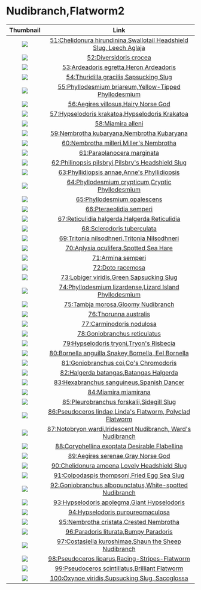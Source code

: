 # Nudibranch,Flatworm2

| Thumbnail | Link |
| :---: | :---: |
| ![](../../.gitbook/assets/small-chelidonura-hirundinina.jpg)  | [51:Chelidonura hirundinina,Swallotail Headshield Slug, Leech Aglaja](51-chelidonura-hirundinina-swallotail-headshield-slug-leech-aglaja.md) |
| ![](../../.gitbook/assets/small-diversidoris-crocea.jpg)  | [52:Diversidoris crocea](52-diversidoris-crocea.md) |
| ![](../../.gitbook/assets/small-heron-ardeadoris.jpg)  | [53:Ardeadoris egretta,Heron Ardeadoris](53-ardeadoris-egretta-heron-ardeadoris.md) |
| ![](../../.gitbook/assets/small-thuridilla-gracilis.jpg)  | [54:Thuridilla gracilis,Sapsucking Slug](54-thuridilla-gracilis-sapsucking-slug.md) |
| ![](../../.gitbook/assets/small-yellow-tipped-phyllodesmium.jpg)  | [55:Phyllodesmium briareum,Yellow-Tipped Phyllodesmium](55-phyllodesmium-briareum-yellow-tipped-phyllodesmium.md) |
| ![](../../.gitbook/assets/small-aegires-villosus-the-red-one.jpg)  | [56:Aegires villosus,Hairy Norse God](56-aegires-villosus-hairy-norse-god.md) |
| ![](../../.gitbook/assets/small-hypselodoris-krakatoa.jpg)  | [57:Hypselodoris krakatoa,Hypselodoris Krakatoa](57-hypselodoris-krakatoa-hypselodoris-krakatoa.md) |
| ![](../../.gitbook/assets/small-miamira-alleni.jpg)  | [58:Miamira alleni](58-miamira-alleni.md) |
| ![](../../.gitbook/assets/small-nembrotha-kubaryana.jpg)  | [59:Nembrotha kubaryana,Nembrotha Kubaryana](59-nembrotha-kubaryana-nembrotha-kubaryana.md) |
| ![](../../.gitbook/assets/small-nembrotha-milleri.jpg)  | [60:Nembrotha milleri,Miller's Nembrotha](60-nembrotha-milleri-millers-nembrotha.md) |
| ![](../../.gitbook/assets/small-paraplanocera-marginata.jpg)  | [61:Paraplanocera marginata](61-paraplanocera-marginata.md) |
| ![](../../.gitbook/assets/small-philinopsis-pilsbryi.jpg)  | [62:Philinopsis pilsbryi,Pilsbry's Headshield Slug](62-philinopsis-pilsbryi-pilsbrys-headshield-slug.md) |
| ![](../../.gitbook/assets/small-phyllidiopsis-annae.jpg)  | [63:Phyllidiopsis annae,Anne's Phyllidiopsis](63-phyllidiopsis-annae-annes-phyllidiopsis.md) |
| ![](../../.gitbook/assets/small-phyllodesmium-crypticum.jpg)  | [64:Phyllodesmium crypticum,Cryptic Phyllodesmium](64-phyllodesmium-crypticum-cryptic-phyllodesmium.md) |
| ![](../../.gitbook/assets/small-phyllodesmium-opalescens-the-white-one.jpg)  | [65:Phyllodesmium opalescens](65-phyllodesmium-opalescens.md) |
| ![](../../.gitbook/assets/small-pteraeolidia-semperi.jpg)  | [66:Pteraeolidia semperi](66-pteraeolidia-semperi.md) |
| ![](../../.gitbook/assets/small-reticulidia-halgerda.jpg)  | [67:Reticulidia halgerda,Halgerda Reticulidia](67-reticulidia-halgerda-halgerda-reticulidia.md) |
| ![](../../.gitbook/assets/small-sclerodoris-tuberculata.jpg)  | [68:Sclerodoris tuberculata](68-sclerodoris-tuberculata.md) |
| ![](../../.gitbook/assets/small-tritonia-nilsodhneri.jpg)  | [69:Tritonia nilsodhneri,Tritonia Nilsodhneri](69-tritonia-nilsodhneri-tritonia-nilsodhneri.md) |
| ![](../../.gitbook/assets/small-aplysia-oculifera.jpg)  | [70:Aplysia oculifera,Spotted Sea Hare](70-aplysia-oculifera-spotted-sea-hare.md) |
| ![](../../.gitbook/assets/small-armina-semperi.jpg)  | [71:Armina semperi](71-armina-semperi.md) |
| ![](../../.gitbook/assets/small-doto-racemosa.jpg)  | [72:Doto racemosa](72-doto-racemosa.md) |
| ![](../../.gitbook/assets/small-lobiger-viridis.jpg)  | [73:Lobiger viridis,Green Sapsucking Slug](73-lobiger-viridis-green-sapsucking-slug.md) |
| ![](../../.gitbook/assets/small-phyllodesmium-lizardense.jpg)  | [74:Phyllodesmium lizardense,Lizard Island Phyllodesmium](74-phyllodesmium-lizardense-lizard-island-phyllodesmium.md) |
| ![](../../.gitbook/assets/small-tambja-morosa.jpg)  | [75:Tambja morosa,Gloomy Nudibranch](75-tambja-morosa-gloomy-nudibranch.md) |
| ![](../../.gitbook/assets/small-thorunna-australis.jpg)  | [76:Thorunna australis](76-thorunna-australis.md) |
| ![](../../.gitbook/assets/small-carminodoris-nodulosa.jpg)  | [77:Carminodoris nodulosa](77-carminodoris-nodulosa.md) |
| ![](../../.gitbook/assets/small-goniobranchus-reticulatus.jpg)  | [78:Goniobranchus reticulatus](78-goniobranchus-reticulatus.md) |
| ![](../../.gitbook/assets/small-hypselodoris-tryoni.jpg)  | [79:Hypselodoris tryoni,Tryon's Risbecia](79-hypselodoris-tryoni-tryons-risbecia.md) |
| ![](../../.gitbook/assets/small-bornella-anguilla.jpg)  | [80:Bornella anguilla,Snakey Bornella, Eel Bornella](80-bornella-anguilla-snakey-bornella-eel-bornella.md) |
| ![](../../.gitbook/assets/small-goniobranchus-coi.jpg)  | [81:Goniobranchus coi,Co's Chromodoris](81-goniobranchus-coi-cos-chromodoris.md) |
| ![](../../.gitbook/assets/small-halgerda-batangas.jpg)  | [82:Halgerda batangas,Batangas Halgerda](82-halgerda-batangas-batangas-halgerda.md) |
| ![](../../.gitbook/assets/small-hexabranchus-sanguineus.jpg)  | [83:Hexabranchus sanguineus,Spanish Dancer](83-hexabranchus-sanguineus-spanish-dancer.md) |
| ![](../../.gitbook/assets/small-miamira-miamirana.jpg)  | [84:Miamira miamirana](84-miamira-miamirana.md) |
| ![](../../.gitbook/assets/small-pleurobranchus-forskalii.jpg)  | [85:Pleurobranchus forskalii,Sidegill Slug](85-pleurobranchus-forskalii-sidegill-slug.md) |
| ![](../../.gitbook/assets/samll-pseudoceros-lindae.jpg)  | [86:Pseudoceros lindae,Linda's Flatworm, Polyclad Flatworm](86-pseudoceros-lindae-lindas-flatworm-polyclad-flatworm.md) |
| ![](../../.gitbook/assets/small-notobryon-wardi%20%281%29.jpg)  | [87:Notobryon wardi,Iridescent Nudibranch, Ward's Nudibranch](87-notobryon-wardi-iridescent-nudibranch-wards-nudibranch.md) |
| ![](../../.gitbook/assets/small-coryphellina-exoptata.jpg)  | [88:Coryphellina exoptata,Desirable Flabellina](88-coryphellina-exoptata-desirable-flabellina.md) |
| ![](../../.gitbook/assets/small-aegires-serenae.jpg)  | [89:Aegires serenae,Gray Norse God](89-aegires-serenae-gray-norse-god.md) |
| ![](../../.gitbook/assets/small-chelidonura-amoena.jpg)  | [90:Chelidonura amoena,Lovely Headshield Slug](90-chelidonura-amoena-lovely-headshield-slug.md) |
| ![](../../.gitbook/assets/small-colpodaspis-thompsoni.jpg)  | [91:Colpodaspis thompsoni,Fried Egg Sea Slug](91-colpodaspis-thompsoni-fried-egg-sea-slug.md) |
| ![](../../.gitbook/assets/small-goniobranchus-albopunctatus.jpg)  | [92:Goniobranchus albopunctatus,White-spotted Nudibranch](92-goniobranchus-albopunctatus-white-spotted-nudibranch.md) |
| ![](../../.gitbook/assets/small-hypselodoris-apolegma.jpg)  | [93:Hypselodoris apolegma,Giant Hypselodoris](93-hypselodoris-apolegma-giant-hypselodoris.md) |
| ![](../../.gitbook/assets/small-hypselodoris-purpureomaculosa.jpg)  | [94:Hypselodoris purpureomaculosa](94-hypselodoris-purpureomaculosa.md) |
| ![](../../.gitbook/assets/small-nembrotha-cristata.jpg)  | [95:Nembrotha cristata,Crested Nembrotha](95-nembrotha-cristata-crested-nembrotha.md) |
| ![](../../.gitbook/assets/small-paradoris-liturata.jpg)  | [96:Paradoris liturata,Bumpy Paradoris](96-paradoris-liturata-bumpy-paradoris.md) |
| ![](../../.gitbook/assets/small-costasiella-kuroshimae.jpg)  | [97:Costasiella kuroshimae,Shaun the Sheep Nudibranch](97-costasiella-kuroshimae-shaun-the-sheep-nudibranch.md) |
| ![](../../.gitbook/assets/small-pseudoceros-liparus.jpg)  | [98:Pseudoceros liparus,Racing-Stripes-Flatworm](98-pseudoceros-liparus-racing-stripes-flatworm.md) |
| ![](../../.gitbook/assets/small-pseudoceros-scintillatus.jpg)  | [99:Pseudoceros scintillatus,Brilliant Flatworm](99-pseudoceros-scintillatus-brilliant-flatworm.md) |
| ![](../../.gitbook/assets/small-oxynoe-viridis.jpg)  | [100:Oxynoe viridis,Supsucking Slug, Sacoglossa](100-oxynoe-viridis-supsucking-slug-sacoglossa.md) |



